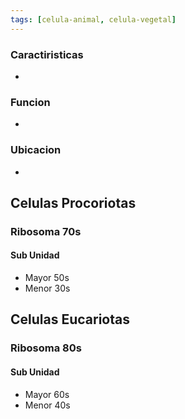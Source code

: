 ```yaml
---
tags: [celula-animal, celula-vegetal]
---
```


### Caractiristicas
- 

### Funcion
- 

### Ubicacion
- 

## Celulas Procoriotas 

### Ribosoma 70s
#### Sub Unidad
- Mayor 50s 
- Menor 30s

## Celulas Eucariotas

### Ribosoma 80s
#### Sub Unidad
- Mayor 60s 
- Menor 40s


